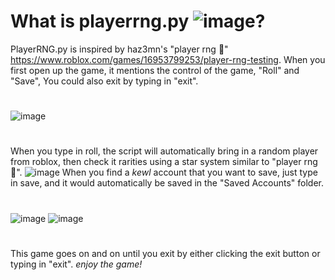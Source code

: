 # What is playerrng.py ![image](https://github.com/pybotc/playerrng.py/assets/164795032/7bfded30-d716-4e61-81cd-1635ee63724c)?
PlayerRNG.py is inspired by haz3mn's "player rng 🎲" https://www.roblox.com/games/16953799253/player-rng-testing.
When you first open up the game, it mentions the control of the game, "Roll" and "Save", You could also exit by typing in "exit".
#
![image](https://github.com/pybotc/playerrng.py/assets/164795032/771bfa12-90f4-44c1-a8eb-5f7fec85505c)
#
When you type in roll, the script will automatically bring in a random player from roblox, then check it rarities using a star system similar to "player rng 🎲". ![image](https://github.com/pybotc/playerrng.py/assets/164795032/42f606f9-489c-4820-9ef1-1728ff9477ee)
When you find a *kewl* account that you want to save, just type in save, and it would automatically be saved in the "Saved Accounts" folder.
#
![image](https://github.com/pybotc/playerrng.py/assets/164795032/5f07d6af-9278-43f0-b1c7-b21abc2de4c7)
![image](https://github.com/pybotc/playerrng.py/assets/164795032/1d9340c5-a09b-4747-af0e-4aab1e9ae0fa)
#
This game goes on and on until you exit by either clicking the exit button or typing in "exit".
*enjoy the game!*


